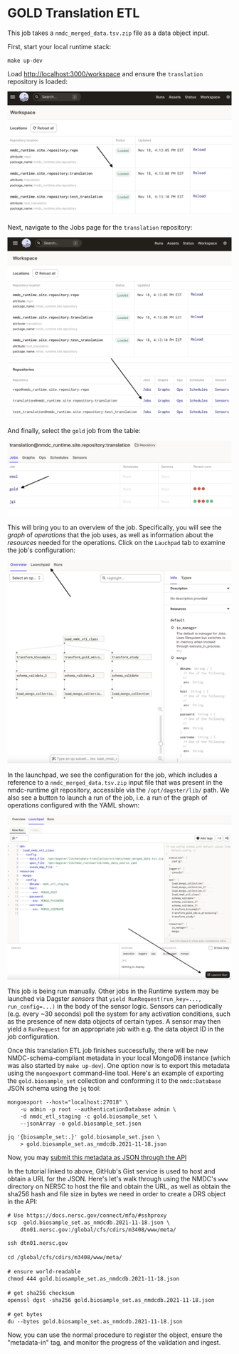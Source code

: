 # GOLD Translation ETL

This job takes a `nmdc_merged_data.tsv.zip` file as a data object input.

First, start your local runtime stack:

```
make up-dev
```

Load <http://localhost:3000/workspace> and ensure the `translation` repository is loaded:

![dagster-workspace-repo-loaded](../../img/dagster-workspace-repo-loaded.png)

Next, navigate to the Jobs page for the `translation` repository:

![dagster-translation-repo-jobs](../../img/dagster-translation-repo-jobs.png)

And finally, select the `gold` job from the table:

![dagster-translation-gold-job](../../img/dagster-translation-gold-job.png)

This will bring you to an overview of the job. Specifically, you will see the *graph* of
*operations* that the job uses, as well as information about the *resources* needed for the
operations. Click on the `Lauchpad` tab to examine the job's configuration:

![dagster-translation-gold-overview](../../img/dagster-translation-gold-overview.png)

In the launchpad, we see the configuration for the job, which includes a reference to a
`nmdc_merged_data.tsv.zip` input file that was present in the nmdc-runtime git repository,
accessible via the `/opt/dagster/lib/` path. We also see a button to launch a run of the job, i.e. a
run of the graph of operations configured with the YAML shown:

![dagster-translation-gold-launchpad](../../img/dagster-translation-gold-launchpad.png)

This job is being run manually. Other jobs in the Runtime system may be launched via Dagster
*sensors* that `yield RunRequest(run_key=..., run_config=...)` in the body of the sensor logic.
Sensors can periodically (e.g. every ~30 seconds) poll the system for any activation conditions,
such as the presence of new data objects of certain types. A sensor may then yield a `RunRequest`
for an appropriate job with e.g. the data object ID in the job configuration.

Once this translation ETL job finishes successfully, there will be new NMDC-schema-compliant
metadata in your local MongoDB instance (which was also started by `make up-dev`). One option now is
to export this metadata using the `mongoexport` command-line tool. Here's an example of exporting
the `gold.biosample_set` collection and conforming it to the `nmdc:Database` JSON schema using the
`jq` tool:

```
mongoexport --host="localhost:27018" \
    -u admin -p root --authenticationDatabase admin \
    -d nmdc_etl_staging -c gold.biosample_set \
    --jsonArray -o gold.biosample_set.json
```

```
jq '{biosample_set:.}' gold.biosample_set.json \
    > gold.biosample_set.as_nmdcdb.2021-11-18.json
```

Now, you may [submit this metadata as JSON through the API](../../tutorials/metadata-in.md)

In the tutorial linked to above, GitHub's Gist service is used to host and obtain a URL for the
JSON. Here's let's walk through using the NMDC's `www` directory on NERSC to host the file and
obtain the URL, as well as obtain the sha256 hash and file size in bytes we need in order to create
a DRS object in the API:

```
# Use https://docs.nersc.gov/connect/mfa/#sshproxy
scp  gold.biosample_set.as_nmdcdb.2021-11-18.json \
    dtn01.nersc.gov:/global/cfs/cdirs/m3408/www/meta/
```

```
ssh dtn01.nersc.gov

cd /global/cfs/cdirs/m3408/www/meta/

# ensure world-readable
chmod 444 gold.biosample_set.as_nmdcdb.2021-11-18.json

# get sha256 checksum
openssl dgst -sha256 gold.biosample_set.as_nmdcdb.2021-11-18.json

# get bytes
du --bytes gold.biosample_set.as_nmdcdb.2021-11-18.json
```

Now, you can use the normal procedure to register the object, ensure the "metadata-in" tag, and
monitor the progress of the validation and ingest.